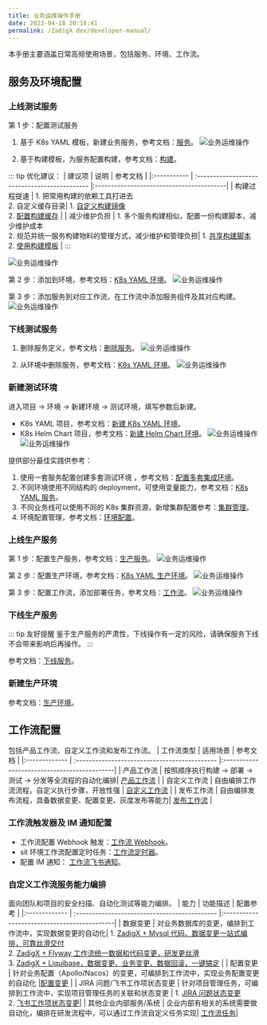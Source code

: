 ```yaml
---
title: 业务运维操作手册
date: 2023-04-18 20:18:41
permalink: /ZadigX dev/developer-manual/
---
```


本手册主要涵盖日常高频使用场景，包括服务、环境、工作流。

## 服务及环境配置

### 上线测试服务

第 1 步：配置测试服务
1. 基于 K8s  YAML 模板，新建业务服务，参考文档：[服务](/ZadigX%20dev/project/service/k8s/#使用模板新建服务)。
![业务运维操作](./_images/daily_admin_1.png)

2. 基于构建模板，为服务配置构建，参考文档：[构建](/ZadigX%20dev/project/build/#zadig-构建模板)。

::: tip 优化建议：
|    建议项   |                说明                           |                    参考文档              |
|:----------- | :-------------------------------------------- |:-----------------------------------------|
| 构建过程提速 | 1. 把常用构建的依赖工具打进去<br> 2. 自定义缓存目录| 1. [自定义构建镜像](/ZadigX%20dev/settings/custom-image/)<br> 2. [配置构建缓存](/ZadigX%20dev/project/build/#高级配置) |
| 减少维护负担 | 1. 多个服务构建相似，配置一份构建脚本，减少维护成本<br> 2. 规范并统一服务构建物料的管理方式，减少维护和管理负担| 1. [共享构建脚本](/ZadigX%20dev/project/build/#ZadigX-共享构建)<br> 2. [使用构建模板](/ZadigX%20dev/project/build/#zadig-构建模板) |
:::

![业务运维操作](./_images/daily_admin_2.png)

第 2 步：添加到环境，参考文档：[K8s YAML 环境](/ZadigX%20dev/project/env/k8s/#基本操作)。
![业务运维操作](./_images/daily_admin_3.png)

第 3 步：添加服务到对应工作流，在工作流中添加服务组件及其对应构建。
![业务运维操作](./_images/daily_admin_4.png)

### 下线测试服务

1. 删除服务定义，参考文档：[删除服务](/ZadigX%20dev/project/service/k8s/#删除服务)。
![业务运维操作](./_images/daily_admin_5.png)

2. 从环境中删除服务，参考文档：[K8s YAML 环境](/ZadigX%20dev/project/env/k8s/#删除服务)。
![业务运维操作](./_images/daily_admin_6.png)

### 新建测试环境

进入项目 -> 环境 -> 新建环境 -> 测试环境，填写参数后新建。
- K8s YAML 项目，参考文档：[新建 K8s YAML 环境](/ZadigX%20dev/project/env/k8s/#创建环境)。
- K8s Helm Chart 项目，参考文档：[新建 Helm Chart 环境](/ZadigX%20dev/project/env/helm/chart/#创建环境)。
![业务运维操作](./_images/daily_admin_7.png)
![业务运维操作](./_images/daily_admin_8.png)

提供部分最佳实践供参考：
1. 使用一套服务配置创建多套测试环境 ，参考文档：[配置多套集成环境](/ZadigX%20dev/env/multi-env/)。
2. 不同环境使用不同结构的 deployment，可使用变量能力，参考文档：[K8s YAML 服务](/ZadigX%20dev/project/service/k8s/#变量配置)。
3. 不同业务线可以使用不同的 K8s 集群资源，新增集群配置参考：[集群管理](/ZadigX%20dev/pages/cluster_manage/)。
4. 环境配置管理，参考文档：[环境配置](/ZadigX%20dev/project/env/k8s/#环境配置)。

### 上线生产服务

第 1 步：配置生产服务，参考文档：[生产服务](/ZadigX%20dev/project/service/k8s/prod/#新建)。
![业务运维操作](./_images/daily_admin_9.png)

第 2 步：配置生产环境，参考文档：[K8s YAML 生产环境](/ZadigX%20dev/project/env/release/)。
![业务运维操作](./_images/daily_admin_10.png)

第 3 步：配置工作流，添加部署任务，参考文档：[工作流](/ZadigX%20dev/project/workflow-jobs/#部署任务)。
![业务运维操作](./_images/daily_admin_11.png)

### 下线生产服务

::: tip 友好提醒
鉴于生产服务的严肃性，下线操作有一定的风险，请确保服务下线不会带来影响后再操作。
:::

参考文档：[下线服务](/ZadigX%20dev/project/workflow-jobs/#下线服务)。

### 新建生产环境

参考文档：[生产环境](/ZadigX%20dev/project/env/release/#创建环境)。

## 工作流配置

包括产品工作流、自定义工作流和发布工作流。
|    工作流类型   |                适用场景                        |                    参考文档                  |
|:------------- | :-------------------------------------------- |:--------------------------------------------|
| 产品工作流      | 按照顺序执行构建 -> 部署 -> 测试 -> 分发等全流程的自动化编排| [产品工作流](/ZadigX%20dev/project/workflow/)          |
| 自定义工作流    | 自由编排工作流流程，自定义执行步骤，开放性强          | [自定义工作流](/ZadigX%20dev/project/common-workflow/) |
| 发布工作流      | 自由编排发布流程，具备数据变更、配置变更、灰度发布等能力| [发布工作流](/ZadigX%20dev/project/release-workflow/) |

### 工作流触发器及 IM 通知配置

- 工作流配置 Webhook 触发：[工作流 Webhook](/ZadigX%20dev/project/workflow/#git-webhook)。
- sit 环境工作流配置定时任务：[工作流定时器](/ZadigX%20dev/project/workflow/#定时器)。
- 配置 IM 通知： [工作流飞书通知](/ZadigX%20dev/project/workflow/#飞书)。

### 自定义工作流服务能力编排

面向团队和项目的安全扫描、自动化测试等能力编排。
|    能力   |                功能描述                        |                    配置参考                 |
|:------------- | :-------------------------------------------- |:--------------------------------------------|
| 数据变更      | 对业务数据库的变更，编排到工作流中，实现数据变更的自动化| 1. [ZadigX + Mysql 代码、数据变更一站式编排，可靠丝滑交付](https://mp.weixin.qq.com/s/vKVPR6sn4lAifiOPZgvzNA)<br>2. [ZadigX + Flyway 工作流统一数据和代码变更，研发更丝滑](https://mp.weixin.qq.com/s/KFyKkYTQp58BpNn9HGA7AQ)<br>3. [ZadigX + Liquibase，数据变更、业务变更、数据回滚，一键搞定](https://mp.weixin.qq.com/s/ZnAJ_h_GXAABxzaD4kfTqg)         |
| 配置变更    | 针对业务配置（Apollo/Nacos）的变更，可编排到工作流中，实现业务配置变更的自动化      |[配置变更](/ZadigX%20dev/project/workflow-jobs/#apollo-配置变更) |
| JIRA 问题/飞书工作项状态变更      | 针对项目管理任务，可编排到工作流中，实现项目管理任务的关联和状态变更 | 1. [JIRA 问题状态变更](/ZadigX%20dev/project/workflow-jobs/#jira-问题状态变更)<br>2. [飞书工作项状态变更](/ZadigX%20dev/project/workflow-jobs/#飞书工作项状态变更)|
| 其他企业内部服务/系统      | 企业内部有相关的系统需要做自动化，编排在研发流程中，可以通过工作流自定义任务实现| [工作流任务](/ZadigX%20dev/settings/custom-task/#实现自定义任务)|
